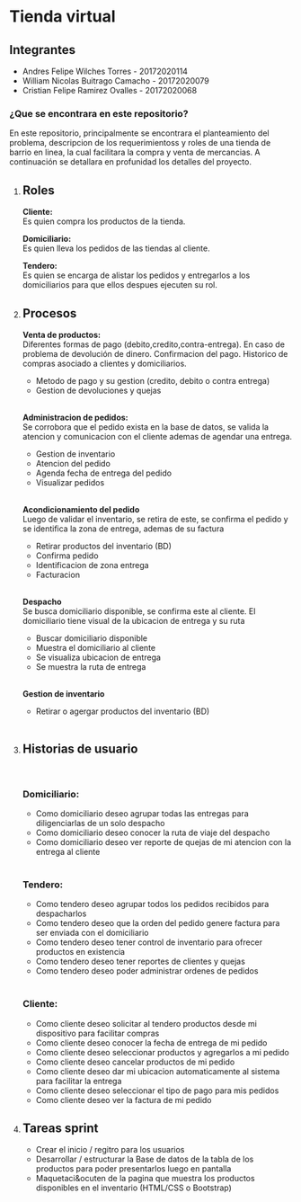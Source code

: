 <h1>Tienda virtual</h1>
<h2>Integrantes</h2>
<ul>
  <li>Andres Felipe Wilches Torres - 20172020114</li>
  <li>William Nicolas Buitrago Camacho - 20172020079</li>
  <li>Cristian Felipe Ramirez Ovalles - 20172020068</li>
</ul>
<h3>¿Que se encontrara en este repositorio?</h3>
<p>En este repositorio, principalmente se encontrara el planteamiento del problema, descripcion de los requerimientoss y roles de una tienda de barrio en linea, la cual facilitara la compra y venta de mercancias. A continuaci&oacuten se detallara en profunidad los detalles del proyecto.</p>
<ol>
  <li><h2>Roles</h2></li>  
  <p><b>Cliente:</b></br>Es quien compra los productos de la tienda.</p>
  <p><b>Domiciliario:</b></br>Es quien lleva los pedidos de las tiendas al cliente.</p>
  <p><b>Tendero:</b></br>Es quien se encarga de alistar los pedidos y entregarlos a los domiciliarios para que ellos despues ejecuten su rol.</p>
  <li><h2>Procesos</h2></li>
  <p><b>Venta de productos:</b></br>Diferentes formas de pago (debito,credito,contra-entrega). En caso de problema de devoluci&oacuten de dinero. Confirmacion del pago. Historico de compras asociado a clientes y domiciliarios.</p>
  <ul>
    <li>Metodo de pago y su gestion (credito, debito o contra entrega)</li>
    <li>Gestion de devoluciones y quejas</li>
  </ul></br>
  <p><b>Administracion de pedidos:</b></br>Se corrobora que el pedido exista en la base de datos, se valida la atencion y comunicacion con el cliente ademas de agendar una entrega.</p>
  <ul>
    <li>Gestion de inventario</li>
    <li>Atencion del pedido</li>
    <li>Agenda fecha de entrega del pedido</li>
    <li>Visualizar pedidos</li>
  </ul></br>
  <p><b>Acondicionamiento del pedido</b></br>Luego de validar el inventario, se retira de este, se confirma el pedido y se identifica la zona de entrega, ademas de su factura</p>
  <ul>
    <li>Retirar productos del inventario (BD)</li>
    <li>Confirma pedido</li>
    <li>Identificacion de zona entrega</li>
    <li>Facturacion</li>
  </ul></br>
  <p><b>Despacho</b></br>Se busca domiciliario disponible, se confirma este al cliente. El domiciliario tiene visual de la ubicacion de entrega y su ruta</p>
  <ul>
    <li>Buscar domiciliario disponible</li>
    <li>Muestra el domiciliario al cliente</li>
    <li>Se visualiza ubicacion de entrega</li>
    <li>Se muestra la ruta de entrega</li>
  </ul></br>
  <p><b>Gestion de inventario</b></p>
  <ul>
    <li>Retirar  o agergar productos del inventario (BD)</li>
  </ul></br>
  <li><h2>Historias de usuario</h2></li>
  </br><h3>Domiciliario:</h3>
  <ul>
    <li>Como domiciliario deseo agrupar todas las entregas para diligenciarlas de un solo despacho</li>
    <li>Como domiciliario deseo conocer la ruta de viaje del despacho</li>
    <li>Como domiciliario deseo ver reporte de quejas de mi atencion con la entrega al cliente</li>
  </ul>
  </br><h3>Tendero:</h3>
  <ul>
    <li>Como tendero deseo agrupar todos los pedidos recibidos para despacharlos</li> 
    <li>Como tendero deseo  que la orden del pedido genere factura para ser enviada con el domiciliario</li>
    <li>Como tendero deseo tener control de inventario para ofrecer productos en existencia</li>
    <li>Como tendero deseo tener reportes de clientes y quejas</li>
    <li>Como tendero deseo poder administrar ordenes de pedidos</li>
  </ul>
  </br><h3>Cliente:</h3>
  <ul>
    <li>Como cliente deseo solicitar al tendero productos desde mi dispositivo para facilitar compras</li> 
    <li>Como cliente deseo conocer la fecha de entrega de mi pedido</li>
    <li>Como cliente deseo seleccionar productos y agregarlos a mi pedido</li>
    <li>Como cliente deseo cancelar productos de mi pedido</li>
    <li>Como cliente deseo dar mi ubicacion automaticamente al sistema para facilitar la entrega</li>
    <li>Como cliente deseo seleccionar el tipo de pago para mis pedidos</li>
    <li>Como cliente deseo ver la factura de mi pedido</li>
  </ul>
  <li><h2>Tareas sprint</h2></li>
  <ul>
    <li>Crear el inicio / regitro para los usuarios</li>
    <li>Desarrollar / estructurar la Base de datos de la tabla de los productos para poder presentarlos luego en pantalla</li>
    <li>Maquetaci&ocuten de la pagina que muestra los productos disponibles en el inventario (HTML/CSS o  Bootstrap)</li>
  </ul>
</ol>
